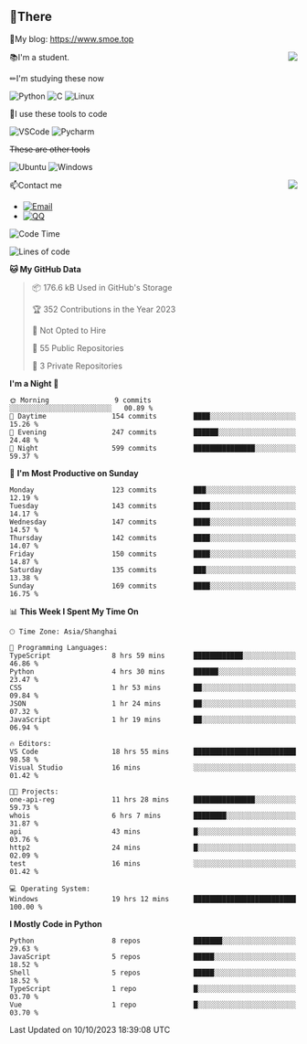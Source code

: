 
## 👏There

📰My blog: https://www.smoe.top

<img align="right" src="https://github-readme-stats.vercel.app/api/top-langs/?username=AkashiCoin"/>


📚I'm a student.

✏I'm studying these now

![Python](https://img.shields.io/badge/-Python-blue?style=flat-square&logo=Python&logoColor=fff)
![C](https://img.shields.io/badge/-C-585858?style=flat-square&logo=C&logoColor=fff)
![Linux](https://img.shields.io/badge/-Linux-black?style=flat-square&logo=Linux&logoColor=fff)

🔨I use these tools to code

![VSCode](https://img.shields.io/badge/-VSCode-blue?style=flat-square&logo=visualstudiocode&logoColor=fff)
![Pycharm](https://img.shields.io/badge/-Pycharm-green?style=flat-square&logo=pycharm&logoColor=fff)

 ~~These are other tools~~

![Ubuntu](https://img.shields.io/badge/-Ubuntu-orange?style=flat-square&logo=Ubuntu&logoColor=fff)
![Windows](https://img.shields.io/badge/-Windows-blue?style=flat-square&logo=Windows&logoColor=fff)

<img align="right" src="https://github-readme-stats.vercel.app/api?username=AkashiCoin" />


📫Contact me

* [![Email](https://img.shields.io/badge/Email-l1040186796@gmail.com-1?style=social&logoColor=fff)](mailto:l1040186796@gmail.com)
* [![QQ](https://img.shields.io/badge/QQ-1040186796-1?style=social&logoColor=fff)](tencent://AddContact/?fromId=45&fromSubId=1&subcmd=all&uin=1040186796&website=www.oicqzone.com)

<!--START_SECTION:waka-->
![Code Time](http://img.shields.io/badge/Code%20Time-911%20hrs%2050%20mins-blue)

![Lines of code](https://img.shields.io/badge/From%20Hello%20World%20I%27ve%20Written-442.1%20thousand%20lines%20of%20code-blue)

**🐱 My GitHub Data** 

> 📦 176.6 kB Used in GitHub's Storage 
 > 
> 🏆 352 Contributions in the Year 2023
 > 
> 🚫 Not Opted to Hire
 > 
> 📜 55 Public Repositories 
 > 
> 🔑 3 Private Repositories 
 > 
**I'm a Night 🦉** 

```text
🌞 Morning                9 commits           ░░░░░░░░░░░░░░░░░░░░░░░░░   00.89 % 
🌆 Daytime                154 commits         ████░░░░░░░░░░░░░░░░░░░░░   15.26 % 
🌃 Evening                247 commits         ██████░░░░░░░░░░░░░░░░░░░   24.48 % 
🌙 Night                  599 commits         ███████████████░░░░░░░░░░   59.37 % 
```
📅 **I'm Most Productive on Sunday** 

```text
Monday                   123 commits         ███░░░░░░░░░░░░░░░░░░░░░░   12.19 % 
Tuesday                  143 commits         ████░░░░░░░░░░░░░░░░░░░░░   14.17 % 
Wednesday                147 commits         ████░░░░░░░░░░░░░░░░░░░░░   14.57 % 
Thursday                 142 commits         ████░░░░░░░░░░░░░░░░░░░░░   14.07 % 
Friday                   150 commits         ████░░░░░░░░░░░░░░░░░░░░░   14.87 % 
Saturday                 135 commits         ███░░░░░░░░░░░░░░░░░░░░░░   13.38 % 
Sunday                   169 commits         ████░░░░░░░░░░░░░░░░░░░░░   16.75 % 
```


📊 **This Week I Spent My Time On** 

```text
🕑︎ Time Zone: Asia/Shanghai

💬 Programming Languages: 
TypeScript               8 hrs 59 mins       ████████████░░░░░░░░░░░░░   46.86 % 
Python                   4 hrs 30 mins       ██████░░░░░░░░░░░░░░░░░░░   23.47 % 
CSS                      1 hr 53 mins        ██░░░░░░░░░░░░░░░░░░░░░░░   09.84 % 
JSON                     1 hr 24 mins        ██░░░░░░░░░░░░░░░░░░░░░░░   07.32 % 
JavaScript               1 hr 19 mins        ██░░░░░░░░░░░░░░░░░░░░░░░   06.94 % 

🔥 Editors: 
VS Code                  18 hrs 55 mins      █████████████████████████   98.58 % 
Visual Studio            16 mins             ░░░░░░░░░░░░░░░░░░░░░░░░░   01.42 % 

🐱‍💻 Projects: 
one-api-reg              11 hrs 28 mins      ███████████████░░░░░░░░░░   59.73 % 
whois                    6 hrs 7 mins        ████████░░░░░░░░░░░░░░░░░   31.87 % 
api                      43 mins             █░░░░░░░░░░░░░░░░░░░░░░░░   03.76 % 
http2                    24 mins             █░░░░░░░░░░░░░░░░░░░░░░░░   02.09 % 
test                     16 mins             ░░░░░░░░░░░░░░░░░░░░░░░░░   01.42 % 

💻 Operating System: 
Windows                  19 hrs 12 mins      █████████████████████████   100.00 % 
```

**I Mostly Code in Python** 

```text
Python                   8 repos             ███████░░░░░░░░░░░░░░░░░░   29.63 % 
JavaScript               5 repos             █████░░░░░░░░░░░░░░░░░░░░   18.52 % 
Shell                    5 repos             █████░░░░░░░░░░░░░░░░░░░░   18.52 % 
TypeScript               1 repo              █░░░░░░░░░░░░░░░░░░░░░░░░   03.70 % 
Vue                      1 repo              █░░░░░░░░░░░░░░░░░░░░░░░░   03.70 % 
```




 Last Updated on 10/10/2023 18:39:08 UTC
<!--END_SECTION:waka-->
